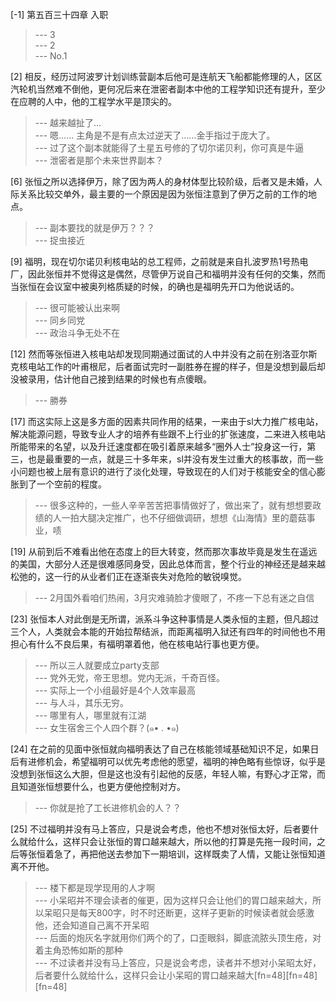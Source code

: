 
[-1] 第五百三十四章 入职
>--- 3<br>
>--- 2<br>
>--- No.1<br>

[2] 相反，经历过阿波罗计划训练营副本后他可是连航天飞船都能修理的人，区区汽轮机当然难不倒他，更何况后来在泄密者副本中他的工程学知识还有提升，至少在应聘的人中，他的工程学水平是顶尖的。
>--- 越来越扯了...<br>
>--- 嗯…… 主角是不是有点太过逆天了……金手指过于庞大了。<br>
>--- 过了这个副本就能得了土星五号修的了切尔诺贝利，你可真是牛逼<br>
>--- 泄密者是那个未来世界副本？<br>

[6] 张恒之所以选择伊万，除了因为两人的身材体型比较阶级，后者又是未婚，人际关系比较交单外，最主要的一个原因是因为张恒注意到了伊万之前的工作的地点。
>--- 副本要找的就是伊万？？？<br>
>--- 捉虫接近<br>

[9] 福明，现在切尔诺贝利核电站的总工程师，之前就是来自扎波罗热1号热电厂，因此张恒并不觉得这是偶然，尽管伊万说自己和福明并没有任何的交集，然而当张恒在会议室中被奥列格质疑的时候，的确也是福明先开口为他说话的。
>--- 很可能被认出来啊<br>
>--- 同乡同党<br>
>--- 政治斗争无处不在<br>

[12] 然而等张恒进入核电站却发现同期通过面试的人中并没有之前在别洛亚尔斯克核电站工作的叶甫根尼，后者面试完时一副胜券在握的样子，但是没想到最后却没被录用，估计他自己接到结果的时候也有点傻眼。
>--- 勝券<br>

[17] 而这实际上这是多方面的因素共同作用的结果，一来由于sl大力推广核电站，解决能源问题，导致专业人才的培养有些跟不上行业的扩张速度，二来进入核电站所能带来的名望，以及升迁速度都在吸引着原来越多“圈外人士”投身这一行，第三，也是最重要的一点，就是三十多年来，sl并没有发生过重大的核事故，而一些小问题也被上层有意识的进行了淡化处理，导致现在的人们对于核能安全的信心膨胀到了一个空前的程度。
>--- 很多这种的，一些人辛辛苦苦把事情做好了，做出来了，就有想想要政绩的人一拍大腿决定推广，也不仔细做调研，想想《山海情》里的蘑菇事业，啧<br>

[19] 从前到后不难看出他在态度上的巨大转变，然而那次事故毕竟是发生在遥远的美国，大部分人还是很难感同身受，因此总体而言，整个行业的神经还是越来越松弛的，这一行的从业者们正在逐渐丧失对危险的敏锐嗅觉。
>--- 2月国外看咱们热闹，3月灾难骑脸才傻眼了，不疼一下总有迷之自信<br>

[23] 张恒本人对此倒是无所谓，派系斗争这种事情是人类永恒的主题，但凡超过三个人，人类就会本能的开始拉帮结派，而距离福明入狱还有四年的时间他也不用担心有什么不良后果，有福明罩着他，他在核电站行事也更方便。
>--- 所以三人就要成立party支部<br>
>--- 党外无党，帝王思想。党内无派，千奇百怪。<br>
>--- 实际上一个小组最好是4个人效率最高<br>
>--- 与人斗，其乐无穷。<br>
>--- 哪里有人，哪里就有江湖<br>
>--- 女生宿舍三个人四个群？(๑• . •๑)<br>

[24] 在之前的见面中张恒就向福明表达了自己在核能领域基础知识不足，如果日后有进修机会，希望福明可以优先考虑他的愿望，福明的神色略有些惊讶，似乎是没想到张恒这么大胆，但是这也没有引起他的反感，年轻人嘛，有野心才正常，而且知道张恒想要什么，也更方便他控制对方。
>--- 你就是抢了工长进修机会的人？？<br>

[25] 不过福明并没有马上答应，只是说会考虑，他也不想对张恒太好，后者要什么就给什么，这样只会让张恒的胃口越来越大，所以他的打算是先拖一段时间，之后等张恒着急了，再把他送去参加下一期培训，这样既卖了人情，又能让张恒知道离不开他。
>--- 楼下都是现学现用的人才啊<br>
>--- 小呆昭并不理会读者的催更，因为这样只会让他们的胃口越来越大，所以呆昭只是每天800字，时不时还断更，这样子更新的时候读者就会感激他，还会知道自己离不开呆昭<br>
>--- 后面的炮灰名字就用你们两个的了，口歪眼斜，脚底流脓头顶生疮，对着主角恐怖如斯的那种<br>
>--- 不过读者并没有马上答应，只是说会考虑，读者并不想对小呆昭太好，后者要什么就给什么，这样只会让小呆昭的胃口越来越大[fn=48][fn=48][fn=48]<br>

